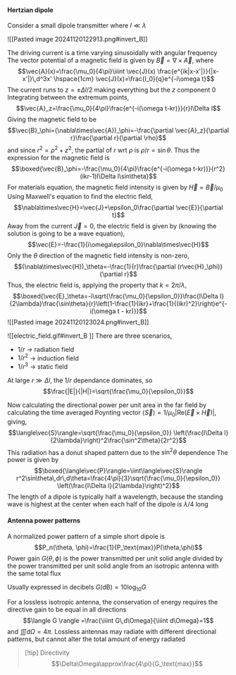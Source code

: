 #### Hertzian dipole
Consider a small dipole transmitter where $I\ll\lambda$ 

![[Pasted image 20241120122913.png#invert_B]]

The driving current is a time varying sinusoidally with angular frequency
The vector potential of a magnetic field is given by $\vec{B}=\nabla\times\vec{A}$, where $$\vec{A}(x)=\frac{\mu_0}{4\pi}\iiint \vec{J}(x) \frac{e^{ik|x-x'|}}{|x-x'|}\,d^3x' \hspace{1cm} \vec{J}(x)=\frac{I_0}{q}e^{-i\omega t}$$
The current runs to $z=\pm\Delta l/2$ making everything but the $z$ component $0$
Integrating between the extremum points, $$\vec{A}_z=\frac{\mu_0}{4\pi}\frac{e^{-i(\omega t-kr)}}{r}I\Delta l$$
Giving the magnetic field to be $$\vec{B}_\phi=(\nabla\times\vec{A})_\phi=-\frac{\partial \vec{A}_z}{\partial r}\frac{\partial r}{\partial \rho}$$
and since $r^2=\rho^2+z^2$, the partial of $r$ wrt $\rho$ is $\rho/r=\sin\theta$. Thus the expression for the magnetic field is $$\boxed{\vec{B}_\phi=-\frac{\mu_0}{4\pi}\frac{e^{-i(\omega t-kr)}}{r^2}(ikr-1)I\Delta l\sin\theta}$$
For materials equation, the magnetic field intensity is given by $\vec{H}=\vec{B}/\mu_0$
Using Maxwell's equation to find the electric field, $$\nabla\times\vec{H}=\vec{J}+\epsilon_0\frac{\partial \vec{E}}{\partial t}$$
Away from the current $\vec{J}=0$, the electric field is given by (knowing the solution is going to be a wave equation), $$\vec{E}=-\frac{1}{i\omega\epsilon_0}\nabla\times\vec{H}$$
Only the $\theta$ direction of the magnetic field intensity is non-zero, $$(\nabla\times\vec{H})_\theta=-\frac{1}{r}\frac{\partial (r\vec{H}_\phi)}{\partial r}$$
Thus, the electric field is, applying the property that $k=2\pi/\lambda$, $$\boxed{\vec{E}_\theta=-i\sqrt{\frac{\mu_0}{\epsilon_0}}\frac{I\Delta l}{2\lambda}\frac{\sin\theta}{r}\left(1-\frac{1}{ikr}+\frac{1}{(ikr)^2}\right)e^{-i(\omega t - kr)}}$$
![[Pasted image 20241120123024.png#invert_B]]

![[electric_field.gif#invert_B ]]
There are three scenarios, 
- $1/r$ $\rightarrow$ radiation field
- $1/r^2$ $\rightarrow$ induction field
- $1/r^3$ $\rightarrow$ static field

At large $r\gg\Delta l$, the $1/r$ dependance dominates, so $$\frac{|E|}{|H|}=\sqrt{\frac{\mu_0}{\epsilon_0}}$$

Now calculating the directional power per unit area in the far field by calculating the time averaged Poynting vector $\langle\vec{S}\rangle = 1/\mu_0 |\text{Re} (\vec{E}\times\vec{H})|$, giving, $$\langle\vec{S}\rangle=\sqrt{\frac{\mu_0}{\epsilon_0}} \left(\frac{I\Delta l}{2\lambda}\right)^2\frac{\sin^2\theta}{2r^2}$$
This radiation has a donut shaped pattern due to the $\sin^2\theta$ dependence
The power is given by $$\boxed{\langle\vec{P}\rangle=\iint\langle\vec{S}\rangle r^2\sin\theta\,dr\,d\theta=\frac{4\pi}{3}\sqrt{\frac{\mu_0}{\epsilon_0}} \left(\frac{I\Delta l}{2\lambda}\right)^2}$$
The length of a dipole is typically half a wavelength, because the standing wave is highest at the center when each half of the dipole is $\lambda/4$ long

#### Antenna power patterns
A normalized power pattern of a simple short dipole is $$P_n(\theta, \phi)=\frac{1}{P_\text{max}}P(\theta,\phi)$$
Power gain $G(\theta, \phi)$ is the power transmitted per unit solid angle divided by the power transmitted per unit solid angle from an isotropic antenna with the same total flux

Usually expressed in decibels $G(\text{dB})=10\log_{10}G$

For a lossless isotropic antenna, the conservation of energy requires the directive gain to be equal in all directions $$\langle G \rangle =\frac{\iiint G\,d\Omega}{\iiint d\Omega}=1$$and $\iiint d\Omega = 4\pi$.
Lossless antennas may radiate with different directional patterns, but cannot alter the total amount of energy radiated

>[!tip] Directivity
>$$\Delta\Omega\approx\frac{4\pi}{G_\text{max}}$$

